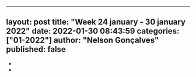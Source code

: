 ----
layout: post
title:  "Week 24 january - 30 january 2022"
date:   2022-01-30 08:43:59
categories: ["01-2022"]
author: "Nelson Gonçalves"
published: false
---

* 
* 
